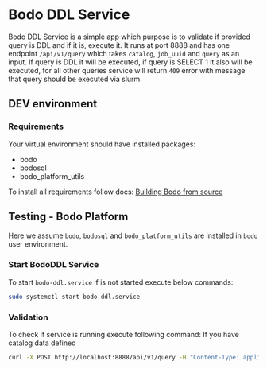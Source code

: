 # Bodo DDL Service

Bodo DDL Service is a simple app which purpose is to validate if provided query is DDL and if it is, execute it.
It runs at port 8888 and has one endpoint `/api/v1/query` which takes `catalog`, `job_uuid` and `query` as an input.
If query is DDL it will be executed, if query is SELECT 1 it also will be executed, for all other queries service will
return `409` error with message that query should be executed via slurm.

## DEV environment

### Requirements
Your virtual environment should have installed packages:
- bodo
- bodosql
- bodo_platform_utils


To install all requirements follow docs: [Building Bodo from source](https://bodo.atlassian.net/wiki/spaces/B/pages/1018986500/Building+Bodo+from+Source#Build-the-Environment)

## Testing - Bodo Platform
Here we assume `bodo`, `bodosql` and `bodo_platform_utils` are installed in `bodo` user
environment.

### Start BodoDDL Service
To start `bodo-ddl.service` if is not started execute below commands:
```bash
sudo systemctl start bodo-ddl.service
```

### Validation
To check if service is running execute following command:
If you have catalog data defined
```bash
curl -X POST http://localhost:8888/api/v1/query -H "Content-Type: application/json" -d '{"query": "SELECT 1", "job_uuid": "job_uuid", "save_results": "True"}'
```
